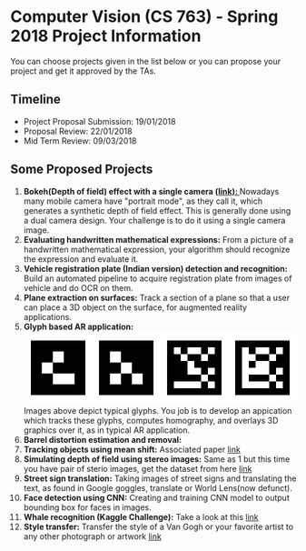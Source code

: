 <h1>Computer Vision (CS 763) - Spring 2018 Project Information</h1>
You can choose projects given in the list below or you can propose your project and get it approved by the TAs.
<h2>Timeline</h2>
<ul>
  <li>Project Proposal Submission: 19/01/2018
  <li>Proposal Review: 22/01/2018
  <li>Mid Term Review: 09/03/2018
</ul>

<h2>Some Proposed Projects</h2>
<ol>
<li><b>Bokeh(Depth of field) effect with a single camera <a href="https://en.wikipedia.org/wiki/Bokeh">(link): </b></a>Nowadays many mobile camera have "portrait mode", as they call it, which generates a synthetic depth of field effect. This is generally done using a dual camera design. Your challenge is to do it using a single camera image.
<li><b>Evaluating handwritten mathematical expressions:</b> From a picture of a handwritten mathematical expression, your algorithm should recognize the expression and evaluate it.
<li><b>Vehicle registration plate (Indian version) detection and recognition:</b> Build an automated pipeline to acquire registration plate from images of vehicle and do OCR on them.
<li><b>Plane extraction on surfaces:</b> Track a section of a plane so that a user can place a 3D object on the surface, for augmented reality applications.
<li><b>Glyph based AR application:</b> <img src="glyphs_sample.png"> <br>Images above depict typical glyphs. You job is to develop an appication which tracks these glyphs, computes homography, and overlays 3D graphics over it, as in typical AR application.
<li><b>Barrel distortion estimation and removal:</b> 
<li><b>Tracking objects using mean shift:</b> Associated paper <a href="http://comaniciu.net/Papers/MsTracking.pdf">link</a>
<li><b>Simulating depth of field using stereo images:</b> Same as 1 but this time you have pair of sterio images, get the dataset from here <a href="http://vision.middlebury.edu/stereo/data/2014/">link</a>
<li><b>Street sign translation:</b> Taking images of street signs and translating the text, as found in Google goggles, translate or World Lens(now defunct).
<li><b>Face detection using CNN:</b> Creating and training CNN model to output bounding box for faces in images.
<li><b>Whale recognition (Kaggle Challenge):</b> Take a look at this <a href="https://www.kaggle.com/c/noaa-right-whale-recognition">link</a>
<li><b>Style transfer:</b> Transfer the style of a Van Gogh or your favorite artist to any other photograph or artwork <a href="http://genekogan.com/images/style-transfer/ml_cubist_expressionist_impressionist.jpg">link</a>

</ol>
